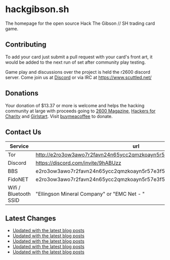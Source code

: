 # hackgibson.sh
The homepage for the open source Hack The Gibson // SH trading card game.


## Contributing

To add your card just submit a pull request with your card's front art, it would be added to the next run of set after community play testing.

Game play and discussions over the project is held the r2600 discord server. Come join us at [Discord](https://discord.com/invite/9hABUzz) or via IRC at https://www.scuttled.net/


## Donations

Your donation of $13.37 or more is welcome and helps the hacking community at large with proceeds going to [2600 Magazine](https://2600.com/), [Hackers for Charity](https://hackersforcharity.org) and [Girlstart](https://girlstart.org).  Visit [buymeacoffee](https://www.buymeacoffee.com/hackgibson.sh) to donate.


## Contact Us

Service | url
-|-
Tor | http://e2ro3ow3awo7r2favn24n65ycc2qmzkoayn5r57e3f56nvjwdcgg32ad.onion
Discord | https://discord.com/invite/9hABUzz
BBS | e2ro3ow3awo7r2favn24n65ycc2qmzkoayn5r57e3f56nvjwdcgg32ad.onion:23
FidoNET | e2ro3ow3awo7r2favn24n65ycc2qmzkoayn5r57e3f56nvjwdcgg32ad.onion:24554
Wifi / Bluetooth SSID | "Ellingson Mineral Company" or "EMC Net - <fidonet address>"

## Latest Changes
<!-- BLOG-POST-LIST:START -->
- [Updated with the latest blog posts](https://github.com/DFW2600/hackgibson.sh/commit/5b59e6f1599cbcfcaab592e6ff68d6e68a7258a4)
- [Updated with the latest blog posts](https://github.com/DFW2600/hackgibson.sh/commit/0a19f7967dd971e5255fbe683099dea42d8da272)
- [Updated with the latest blog posts](https://github.com/DFW2600/hackgibson.sh/commit/74d0562e1014311d45ef259baed3eee82cc8df20)
- [Updated with the latest blog posts](https://github.com/DFW2600/hackgibson.sh/commit/5fb529e30a510f3d47494bfd64000b2d3e37f7d2)
- [Updated with the latest blog posts](https://github.com/DFW2600/hackgibson.sh/commit/e69a1eab4d3e784e079fd98b4883e7037acf6e7f)
<!-- BLOG-POST-LIST:END -->

